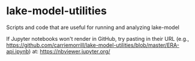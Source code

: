 # lake-model-utilities
Scripts and code that are useful for running and analyzing lake-model

If Jupyter notebooks won't render in GitHub, try pasting in their URL (e.g., https://github.com/carriemorrill/lake-model-utilities/blob/master/ERA-api.ipynb) at: https://nbviewer.jupyter.org/
